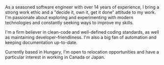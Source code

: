 As a seasoned software engineer with over 14 years of experience, I bring a strong work ethic and a "decide it, own it, get it done" attitude to my work. I'm passionate about exploring and experimenting with modern technologies and constantly seeking ways to improve my skills.

I'm a firm believer in clean-code and well-defined coding standards, as well as maintaining developer-friendliness. I'm also a big fan of automation and keeping documentation up-to-date.

Currently based in Hungary, I'm open to relocation opportunities and have a particular interest in working in Canada or Japan.
